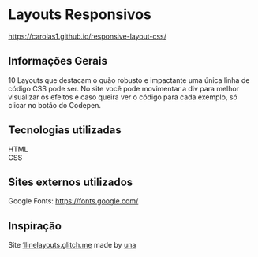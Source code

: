 # Layouts Responsivos
https://carolas1.github.io/responsive-layout-css/

## Informações Gerais
10 Layouts que destacam o quão robusto e impactante uma única linha de código CSS pode ser. No site você pode movimentar a div para melhor visualizar os efeitos e caso queira ver o código para cada exemplo, só clicar no botão do Codepen.

## Tecnologias utilizadas
HTML <br>
CSS <br>

## Sites externos utilizados
Google Fonts:
https://fonts.google.com/

## Inspiração
Site <a href="https://1linelayouts.glitch.me/" target="_blank">1linelayouts.glitch.me</a> made by <a href="https://una.im/" target="_blank">una</a>
